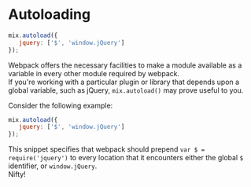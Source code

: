 # Autoloading

```js
mix.autoload({
   jquery: ['$', 'window.jQuery']
});
```

Webpack offers the necessary facilities to make a module available as a variable in every other module required by webpack.  
If you're working with a particular plugin or library that depends upon a global variable, such as jQuery, `mix.autoload()` may prove useful to you.

Consider the following example:

```js
mix.autoload({
   jquery: ['$', 'window.jQuery']
});
```

This snippet specifies that webpack should prepend `var $ = require('jquery')` to every location that it encounters either the global `$` identifier, or `window.jQuery`.  
Nifty!

